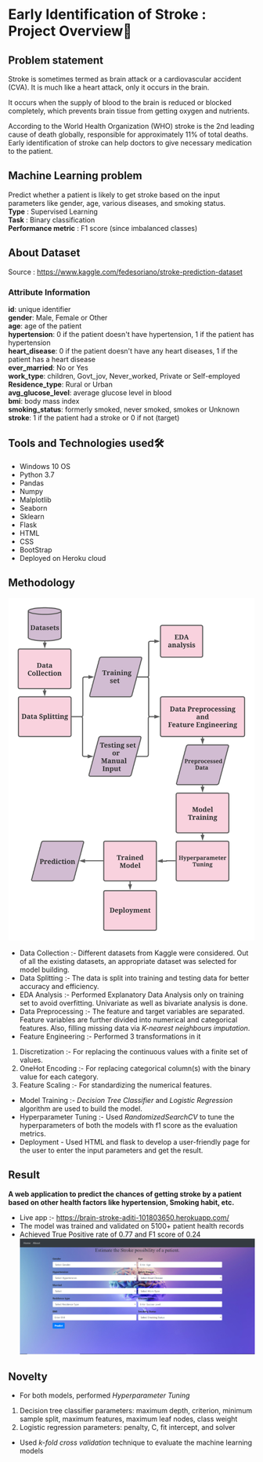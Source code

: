 # Early Identification of Stroke : Project Overview🎯
## Problem statement
Stroke is sometimes termed as brain attack or a cardiovascular accident (CVA). It is much like a heart attack, only it occurs in the brain.<br>

It occurs when the supply of blood to the brain is reduced or blocked completely, which prevents brain tissue from getting oxygen and nutrients.<br>

According to the World Health Organization (WHO) stroke is the 2nd leading cause of death globally, responsible for approximately 11% of total deaths.<br>
Early identification of stroke can help doctors to give necessary medication to the patient.


## Machine Learning problem
Predict whether a patient is likely to get stroke based on the input parameters like gender, age, various diseases, and smoking status.<br>
<b>Type</b> : Supervised Learning<br>
<b>Task</b> : Binary classification<br>
<b>Performance metric</b> : F1 score (since imbalanced classes)<br>

## About Dataset
Source : https://www.kaggle.com/fedesoriano/stroke-prediction-dataset

### Attribute Information
<b>id</b>: unique identifier<br>
<b>gender</b>: Male, Female or Other<br>
<b>age</b>: age of the patient<br>
<b>hypertension</b>: 0 if the patient doesn't have hypertension, 1 if the patient has hypertension<br>
<b>heart_disease</b>: 0 if the patient doesn't have any heart diseases, 1 if the patient has a heart disease<br>
<b>ever_married</b>: No or Yes<br>
<b>work_type</b>: children, Govt_jov, Never_worked, Private or Self-employed<br>
<b>Residence_type</b>: Rural or Urban<br>
<b>avg_glucose_level</b>: average glucose level in blood<br>
<b>bmi</b>: body mass index<br>
<b>smoking_status</b>: formerly smoked, never smoked, smokes or Unknown<br>
<b>stroke</b>: 1 if the patient had a stroke or 0 if not (target)<br>


## Tools and Technologies used🛠
- Windows 10 OS 
- Python 3.7
- Pandas
- Numpy
- Malplotlib 
- Seaborn 
- Sklearn
- Flask
- HTML
- CSS
- BootStrap 
- Deployed on Heroku cloud


## Methodology
![Methodology](snapshots/Methodology.png)
- Data Collection :- Different datasets from Kaggle were considered. Out of all the existing datasets, an appropriate dataset was selected for model building.
- Data Splitting :- The data is split into training and testing data for better accuracy and efficiency.
- EDA Analysis :- Performed Explanatory Data Analysis only on training set to avoid overfitting. Univariate as well as bivariate analysis is done.
- Data Preprocessing :- The feature and target variables are separated. Feature variables are further divided into numerical and categorical features. Also, filling missing data via *K-nearest neighbours imputation*.
- Feature Engineering :- Performed 3 transformations in it
1. Discretization :- For replacing the continuous values with a finite set of values.
2. OneHot Encoding :- For replacing categorical column(s) with the binary value for each category.
3. Feature Scaling :- For standardizing the numerical features.
- Model Training :- *Decision Tree Classifier* and *Logistic Regression* algorithm are used to build the model.
- Hyperparameter Tuning :- Used *RandomizedSearchCV* to tune the hyperparameters of both the models with f1 score as the evaluation metrics.
- Deployment - Used HTML and flask to develop a user-friendly page for the user to enter the input parameters and get the result.

## Result
**A web application to predict the chances of getting stroke by a patient based on other health factors like hypertension, Smoking habit, etc.**
- Live app :- https://brain-stroke-aditi-101803650.herokuapp.com/
- The model was trained and validated on 5100+ patient health records
- Achieved True Positive rate of 0.77 and F1 score of 0.24
![Landing Page](snapshots/Landing_Page.PNG)

## Novelty
- For both models, performed *Hyperparameter Tuning*
1. Decision tree classifier parameters: maximum depth, criterion, minimum sample split, maximum features, maximum leaf nodes, class weight
2. Logistic regression parameters: penalty, C, fit intercept, and solver
- Used *k-fold cross validation* technique to evaluate the machine learning models
